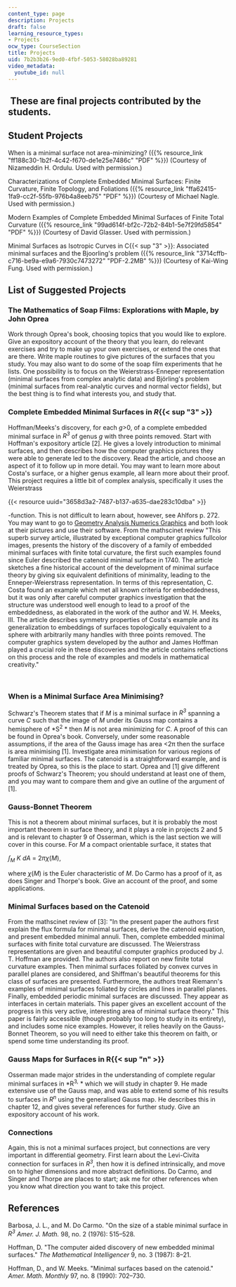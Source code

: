 ```yaml
---
content_type: page
description: Projects
draft: false
learning_resource_types:
- Projects
ocw_type: CourseSection
title: Projects
uid: 7b2b3b26-9ed0-4fbf-5053-58028ba89281
video_metadata:
  youtube_id: null
---
```

##  These are final projects contributed by the students.

## Student Projects

When is a minimal surface not area-minimizing? ({{% resource_link "ff188c30-1b2f-4c42-f670-de1e25e7486c" "PDF" %}}) (Courtesy of Nizameddin H. Ordulu. Used with permission.)

Characterizations of Complete Embedded Minimal Surfaces: Finite Curvature, Finite Topology, and Foliations ({{% resource_link "ffa62415-1fa9-cc2f-55fb-976b4a8eeb75" "PDF" %}}) (Courtesy of Michael Nagle. Used with permission.)

Modern Examples of Complete Embedded Minimal Surfaces of Finite Total Curvature ({{% resource_link "99ad614f-bf2c-72b2-84b1-5e7f29fd5854" "PDF" %}}) (Courtesy of David Glasser. Used with permission.)

Minimal Surfaces as Isotropic Curves in C{{< sup "3" >}}: Associated minimal surfaces and the Bjoorling's problem ({{% resource_link "3714cffb-c716-be9a-e9a6-7930c7473272" "PDF-2.2MB" %}}) (Courtesy of Kai-Wing Fung. Used with permission.)

## List of Suggested Projects

### The Mathematics of Soap Films: Explorations with Maple, by John Oprea

Work through Oprea's book, choosing topics that you would like to explore. Give an expository account of the theory that you learn, do relevant exercises and try to make up your own exercises, or extend the ones that are there. Write maple routines to give pictures of the surfaces that you study. You may also want to do some of the soap film experiments that he lists. One possibility is to focus on the Weierstrass-Enneper representation (minimal surfaces from complex analytic data) and Björling's problem (minimal surfaces from real-analytic curves and normal vector fields), but the best thing is to find what interests you, and study that.

### Complete Embedded Minimal Surfaces in *R*{{< sup "3" >}}

Hoffman/Meeks's discovery, for each *g*\>0, of a complete embedded minimal surface in *R<sup>3</sup>* of genus *g* with three points removed. Start with Hoffman's expository article \[2\]. He gives a lovely introduction to minimal surfaces, and then describes how the computer graphics pictures they were able to generate led to the discovery. Read the article, and choose an aspect of it to follow up in more detail. You may want to learn more about Costa's surface, or a higher genus example, all learn more about their proof. This project requires a little bit of complex analysis, specifically it uses the Weierstrass 

{{< resource uuid="3658d3a2-7487-b137-a635-dae283c10dba" >}}

\-function. This is not difficult to learn about, however, see Ahlfors p. 272. You may want to go to [Geometry Analysis Numerics Graphics](http://www.gang.umass.edu/) and both look at their pictures and use their software. From the mathscinet review "This superb survey article, illustrated by exceptional computer graphics fullcolor images, presents the history of the discovery of a family of embedded minimal surfaces with finite total curvature, the first such examples found since Euler described the catenoid minimal surface in 1740. The article sketches a fine historical account of the development of minimal surface theory by giving six equivalent definitions of minimality, leading to the Enneper-Weierstrass representation. In terms of this representation, C. Costa found an example which met all known criteria for embeddedness, but it was only after careful computer graphics investigation that the structure was understood well enough to lead to a proof of the embeddedness, as elaborated in the work of the author and W. H. Meeks, III. The article describes symmetry properties of Costa's example and its generalization to embeddings of surfaces topologically equivalent to a sphere with arbitrarily many handles with three points removed. The computer graphics system developed by the author and James Hoffman played a crucial role in these discoveries and the article contains reflections on this process and the role of examples and models in mathematical creativity."

 

### When is a Minimal Surface Area Minimising?

Schwarz's Theorem states that if *M* is a minimal surface in *R<sup>3</sup>* spanning a curve *C* such that the image of *M* under its Gauss map contains a hemisphere of *S<sup>2</sup> * then *M* is not area minimizing for *C*. A proof of this can be found in Oprea's book. Conversely, under some reasonable assumptions, if the area of the Gauss image has area \<2π then the surface is area minimising \[1\]. Investigate area minimisation for various regions of familiar minimal surfaces. The catenoid is a straightforward example, and is treated by Oprea, so this is the place to start. Oprea and \[1\] give different proofs of Schwarz's Theorem; you should understand at least one of them, and you may want to compare them and give an outline of the argument of \[1\].

### Gauss-Bonnet Theorem

This is not a theorem about minimal surfaces, but it is probably the most important theorem in surface theory, and it plays a role in projects 2 and 5 and is relevant to chapter 9 of Osserman, which is the last section we will cover in this course. For *M* a compact orientable surface, it states that

*∫<sub>M</sub>* *K* *dA* = 2*πχ*(*M*),

where *χ*(*M*) is the Euler characteristic of *M*. Do Carmo has a proof of it, as does Singer and Thorpe's book. Give an account of the proof, and some applications.

### Minimal Surfaces based on the Catenoid

From the mathscinet review of \[3\]: "In the present paper the authors first explain the flux formula for minimal surfaces, derive the catenoid equation, and present embedded minimal annuli. Then, complete embedded minimal surfaces with finite total curvature are discussed. The Weierstrass representations are given and beautiful computer graphics produced by J. T. Hoffman are provided. The authors also report on new finite total curvature examples. Then minimal surfaces foliated by convex curves in parallel planes are considered, and Shiffman's beautiful theorems for this class of surfaces are presented. Furthermore, the authors treat Riemann's examples of minimal surfaces foliated by circles and lines in parallel planes. Finally, embedded periodic minimal surfaces are discussed. They appear as interfaces in certain materials. This paper gives an excellent account of the progress in this very active, interesting area of minimal surface theory." This paper is fairly accessible (though probably too long to study in its entirety), and includes some nice examples. However, it relies heavily on the Gauss-Bonnet Theorem, so you will need to either take this theorem on faith, or spend some time understanding its proof.

### Gauss Maps for Surfaces in R{{< sup "n" >}}

Osserman made major strides in the understanding of complete regular minimal surfaces in *R<sup>3,</sup> * which we will study in chapter 9. He made extensive use of the Gauss map, and was able to extend some of his results to surfaces in *R<sup>n</sup>* using the generalised Gauss map. He describes this in chapter 12, and gives several references for further study. Give an expository account of his work.

### Connections

Again, this is not a minimal surfaces project, but connections are very important in differential geometry. First learn about the Levi-Civita connection for surfaces in *R<sup>3</sup>*, then how it is defined intrinsically, and move on to higher dimensions and more abstract definitions. Do Carmo, and Singer and Thorpe are places to start; ask me for other references when you know what direction you want to take this project.

## References

Barbosa, J. L., and M. Do Carmo. "On the size of a stable minimal surface in *R<sup>3</sup>* *Amer. J. Math.* 98, no. 2 (1976): 515–528.

Hoffman, D. "The computer aided discovery of new embedded minimal surfaces." *The Mathematical Intelligencer* 9, no. 3 (1987): 8–21.

Hoffman, D., and W. Meeks. "Minimal surfaces based on the catenoid." *Amer. Math. Monthly* 97, no. 8 (1990): 702–730.